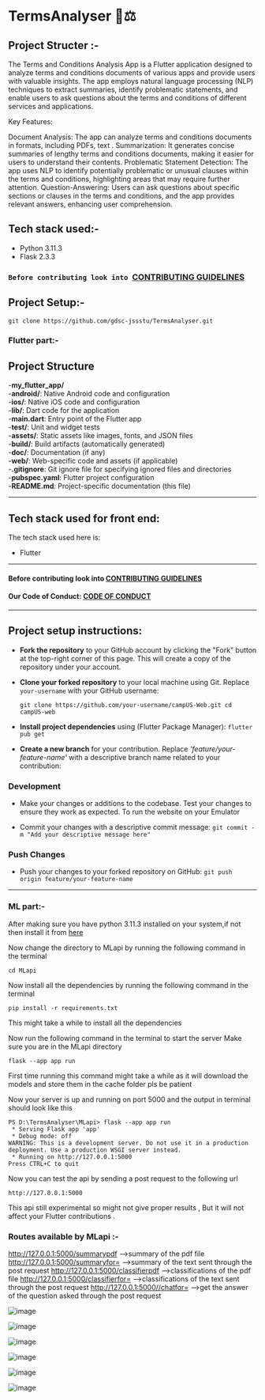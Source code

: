 # TermsAnalyser 📃⚖️

## Project Structer :-

The Terms and Conditions Analysis App is a Flutter application designed to analyze terms and conditions documents of various apps and provide users with valuable insights. The app employs natural language processing (NLP) techniques to extract summaries, identify problematic statements, and enable users to ask questions about the terms and conditions of different services and applications.

Key Features:

Document Analysis: The app can analyze terms and conditions documents in formats, including PDFs, text .
Summarization: It generates concise summaries of lengthy terms and conditions documents, making it easier for users to understand their contents.
Problematic Statement Detection: The app uses NLP to identify potentially problematic or unusual clauses within the terms and conditions, highlighting areas that may require further attention.
Question-Answering: Users can ask questions about specific sections or clauses in the terms and conditions, and the app provides relevant answers, enhancing user comprehension.

## Tech stack used:-

- Python 3.11.3
- Flask 2.3.3


### `Before contributing look into `[CONTRIBUTING GUIDELINES](./CONTRIBUTING.md)

## Project Setup:-

```
git clone https://github.com/gdsc-jssstu/TermsAnalyser.git

```

### Flutter part:-
## Project Structure

-**my_flutter_app/**<br/>
  -**android/**:       Native Android code and configuration<br />
  -**ios/**:           Native iOS code and configuration<br />
  -**lib/**:           Dart code for the application<br />
  -**main.dart**:   Entry point of the Flutter app<br />
  -**test/**:           Unit and widget tests<br />
  -**assets/**:         Static assets like images, fonts, and JSON files<br />
  -**build/**:         Build artifacts (automatically generated)<br />
  -**doc/**:            Documentation (if any)<br />
  -**web/**:           Web-specific code and assets (if applicable)<br />
  -**.gitignore**:    Git ignore file for specifying ignored files and directories<br />
  -**pubspec.yaml**:   Flutter project configuration<br />
-**README.md**:      Project-specific documentation (this file)<br />


<hr>

## Tech stack used for front end:
The tech stack used here is:

- Flutter


<hr>

#### Before contributing look into [CONTRIBUTING GUIDELINES](./CONTRIBUTING.md)
#### Our Code of Conduct: [CODE OF CONDUCT](./CODE_OF_CONDUCT.md)
<hr>

## Project setup instructions:
 
- **Fork the repository** to your GitHub account by clicking the "Fork" button at the top-right corner of this page. This will create a copy of the repository under your account.

- **Clone your forked repository** to your local machine using Git. Replace `your-username` with your GitHub username:

   `
   git clone https://github.com/your-username/campUS-Web.git
   cd campUS-web
   `
   
- **Install project dependencies** using (Flutter Package Manager): `flutter pub get`

- **Create a new branch** for your contribution. Replace *'feature/your-feature-name'* with a descriptive branch name related to your contribution:

### Development

- Make your changes or additions to the codebase. Test your changes to ensure they work as expected. To run the website on your Emulator
 

- Commit your changes with a descriptive commit message:
   `git commit -m "Add your descriptive message here" `

### Push Changes

- Push your changes to your forked repository on GitHub:
`git push origin feature/your-feature-name`

<hr>

### ML part:-

After making sure you have python 3.11.3 installed on your system,if not then install it from [here](https://www.python.org/downloads/)

Now change the directory to MLapi by running the following command in the terminal

```
cd MLapi

```

Now install all the dependencies by running the following command in the terminal

```
pip install -r requirements.txt

```

This might take a while to install all the dependencies


Now run the following command in the terminal to start the server
Make sure you are in the MLapi directory

```
flask --app app run

```
First time running this command might take a while as it will download the models and store them in the cache folder pls be patient

Now your server is up and running on port 5000 and the output in terminal should look like this

```
PS D:\TermsAnalyser\MLapi> flask --app app run
 * Serving Flask app 'app'
 * Debug mode: off
WARNING: This is a development server. Do not use it in a production deployment. Use a production WSGI server instead.
 * Running on http://127.0.0.1:5000
Press CTRL+C to quit

```

Now you can test the api by sending a post request to the following url

```
http://127.0.0.1:5000

``` 

This api still experimental so might not give proper results , But it will not affect your Flutter contributions .
### Routes available by MLapi :-

http://127.0.0.1:5000/summarypdf  -->summary of the pdf file
http://127.0.0.1:5000/summaryfor=<data>  -->summary of the text sent through the post request
http://127.0.0.1:5000/classifierpdf   -->classifications of the pdf file
http://127.0.0.1:5000/classifierfor=<data>  -->classifications of the text sent through the post request
http://127.0.0.1:5000//chatfor=<data>    -->get the answer of the question asked through the post request


![image](https://github.com/gdsc-jssstu/TermsAnalyser/assets/97246168/2eabf074-f786-44ae-9406-d6b88648a103)

![image](https://github.com/gdsc-jssstu/TermsAnalyser/assets/97246168/dc72cd68-005a-4e6e-b2fe-af1fa2006646)

![image](https://github.com/gdsc-jssstu/TermsAnalyser/assets/97246168/18623052-4eea-40df-8f54-595f22ca1efb)

![image](https://github.com/gdsc-jssstu/TermsAnalyser/assets/97246168/7c1d079b-1681-4078-98b9-b8aee05d8b4f)

![image](https://github.com/gdsc-jssstu/TermsAnalyser/assets/97246168/80b8e116-1855-4ee4-833b-166ea48beadd)

![image](https://github.com/gdsc-jssstu/TermsAnalyser/assets/97246168/d467b328-958a-4d9e-8014-87dc77b78c6d)


















